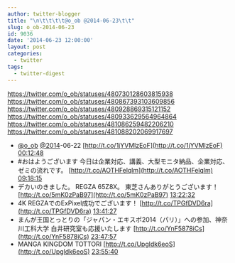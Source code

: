 ```yaml
---
author: twitter-blogger
title: "\n\t\t\t\t@o_ob @2014-06-23\t\t"
slug: o_ob-2014-06-23
id: 9036
date: '2014-06-23 12:00:00'
layout: post
categories:
  - twitter
tags:
  - twitter-digest
---
```


https://twitter.com/o_ob/statuses/480730128603815938 https://twitter.com/o_ob/statuses/480867393103609856 https://twitter.com/o_ob/statuses/480928869315121152 https://twitter.com/o_ob/statuses/480933629564964864 https://twitter.com/o_ob/statuses/481086259482206210 https://twitter.com/o_ob/statuses/481088202069917697  

*   [@o_ob](https://twitter.com/o_ob) [@2014](https://twitter.com/2014)-06-22 [http://t.co/1jYVMlzEoF](http://t.co/1jYVMlzEoF) [00:12:48](https://twitter.com/o_ob/statuses/480730128603815938)
*   #おはようございます 今日は企業対応、講義、大型モニタ納品、企業対応、ゼミの流れです。 [http://t.co/AOTHFelqlm](http://t.co/AOTHFelqlm) [09:18:15](https://twitter.com/o_ob/statuses/480867393103609856)
*   デカいのきました。 REGZA 65Z8X。 東芝さんありがとうございます！ [http://t.co/5mK0zPaB97](http://t.co/5mK0zPaB97) [13:22:32](https://twitter.com/o_ob/statuses/480928869315121152)
*   4K REGZAでのExPixel成功でございます！ [http://t.co/TPGfDVD6ra](http://t.co/TPGfDVD6ra) [13:41:27](https://twitter.com/o_ob/statuses/480933629564964864)
*   まんが王国とっとりの「ジャパン・エキスポ2014（パリ）」への参加、神奈川工科大学 白井研究室も応援いたします [http://t.co/YnF5878iCs](http://t.co/YnF5878iCs) [23:47:57](https://twitter.com/o_ob/statuses/481086259482206210)
*   MANGA KINGDOM TOTTORI [http://t.co/Upgldk6eoS](http://t.co/Upgldk6eoS) [23:55:40](https://twitter.com/o_ob/statuses/481088202069917697)
